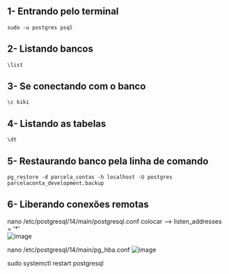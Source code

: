 ## 1- Entrando pelo terminal
    sudo -u postgres psql
## 2- Listando bancos 
    \list
## 3- Se conectando com o banco
    \c kiki
## 4- Listando as tabelas
    \dt

## 5- Restaurando banco pela linha de comando
    pg_restore -d parcela_contas -h localhost -U postgres parcelaconta_development.backup

## 6- Liberando conexões remotas

nano /etc/postgresql/14/main/postgresql.conf    colocar -->  listen_addresses = '*'  
![image](https://github.com/guiinfo3333/estudos-importantes/assets/55297197/16bfd441-5411-4d84-92d7-1c0a325a7585)

nano /etc/postgresql/14/main/pg_hba.conf
![image](https://github.com/guiinfo3333/estudos-importantes/assets/55297197/6bb8d204-29dc-4aef-ab16-e37c6a62a447)

sudo systemctl restart postgresql
